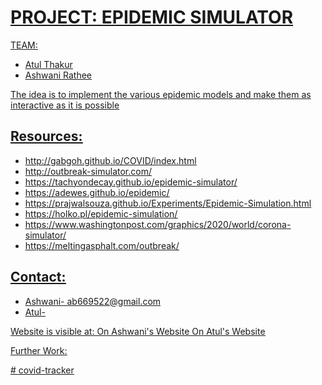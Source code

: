 <h1><u>PROJECT: EPIDEMIC SIMULATOR<u></h1>

<p>TEAM:</p>
<ul>
  <li>Atul Thakur</li>
  <li>Ashwani Rathee</li>
</ul>

<p>The idea is to implement the various epidemic models and make them as interactive as it is possible</p>

<h2><u>Resources:</u></h2>
<ul>
<li>http://gabgoh.github.io/COVID/index.html</li>
<li>http://outbreak-simulator.com/</li>
<li>https://tachyondecay.github.io/epidemic-simulator/</li>
<li>https://adewes.github.io/epidemic/</li>
<li>https://prajwalsouza.github.io/Experiments/Epidemic-Simulation.html</li>
<li>https://holko.pl/epidemic-simulation/</li>
<li>https://www.washingtonpost.com/graphics/2020/world/corona-simulator/</li>
<li>https://meltingasphalt.com/outbreak/</li>
</ul>
  
<h2><u>Contact:</u></h2>
<ul>
  <li>Ashwani-     ab669522@gmail.com</li>
  <li>Atul-</li>
</ul>

Website is visible at:
<a href="https://ashwani-rathee.github.io/Epidemic-Simulator/">On Ashwani's Website</a>
<a href="https://atul1837.github.io/covid/">On Atul's Website</a>

<p>Further Work:</p>



#   c o v i d - t r a c k e r  
 